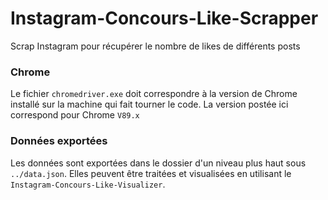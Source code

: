 # Instagram-Concours-Like-Scrapper
Scrap Instagram pour récupérer le nombre de likes de différents posts

### Chrome
Le fichier ``chromedriver.exe`` doit correspondre à la version de Chrome installé sur la machine qui fait tourner le code.
La version postée ici correspond pour Chrome  ``V89.x``

### Données exportées
Les données sont exportées dans le dossier d'un niveau plus haut sous ``../data.json``. Elles peuvent être traitées et visualisées en utilisant le ``Instagram-Concours-Like-Visualizer``.
